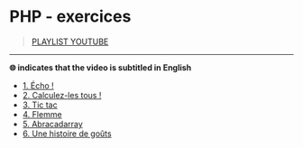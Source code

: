 # PHP - exercices

> [PLAYLIST YOUTUBE](https://www.youtube.com/playlist?list=PLrSOXFDHBtfGrcaFuQwVlcxUItjgl1cbj)

---

**🌐 indicates that the video is subtitled in English**<br>

+ [1. Écho !](https://www.youtube.com/watch?v=nDYD1MCKlGU)
+ [2. Calculez-les tous !](https://www.youtube.com/watch?v=6-LnnMlxRto)
+ [3. Tic tac](https://www.youtube.com/watch?v=8zL7vZThq94)
+ [4. Flemme](https://www.youtube.com/watch?v=ICpiB-YVuK8)
+ [5. Abracadarray](https://www.youtube.com/watch?v=195dwnpoZYU)
+ [6. Une histoire de goûts](https://www.youtube.com/watch?v=SUi2dvr68qI)
